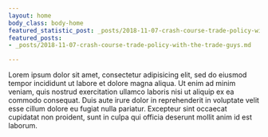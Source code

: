 ```yaml
---
layout: home
body_class: body-home
featured_statistic_post: _posts/2018-11-07-crash-course-trade-policy-with-the-trade-guys.md
featured_posts:
- _posts/2018-11-07-crash-course-trade-policy-with-the-trade-guys.md

---
```

Lorem ipsum dolor sit amet, consectetur adipisicing elit, sed do eiusmod
tempor incididunt ut labore et dolore magna aliqua. Ut enim ad minim veniam,
quis nostrud exercitation ullamco laboris nisi ut aliquip ex ea commodo
consequat. Duis aute irure dolor in reprehenderit in voluptate velit esse
cillum dolore eu fugiat nulla pariatur. Excepteur sint occaecat cupidatat non
proident, sunt in culpa qui officia deserunt mollit anim id est laborum.